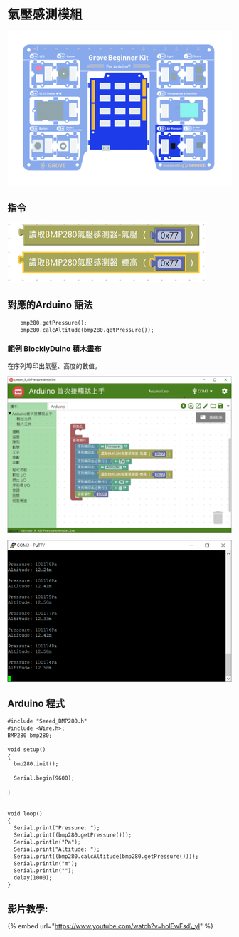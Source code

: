 # 氣壓感測模組

![](../../../.gitbook/assets/airpressure.jpg)

## **指令**

![](../../../.gitbook/assets/lesson_9_airpressuresensor2.png)

## **對應的**Arduino 語法

```text
    bmp280.getPressure();
    bmp280.calcAltitude(bmp280.getPressure());
```

### 範例 BlocklyDuino 積木畫布

在序列埠印出氣壓、高度的數值。

![](../../../.gitbook/assets/lesson_9_airpressuresensor.png)

![&#x5E8F;&#x5217;&#x57E0;&#x5370;&#x51FA;&#x7684;&#x6C23;&#x58D3;&#x3001;&#x9AD8;&#x5EA6;&#x7684;&#x6578;&#x503C;](../../../.gitbook/assets/lesson_9_airpressuresensor3.png)

## Arduino 程式

```text
#include "Seeed_BMP280.h"
#include <Wire.h>;
BMP280 bmp280;

void setup()
{
  bmp280.init();

  Serial.begin(9600);

}


void loop()
{
  Serial.print("Pressure: ");
  Serial.print((bmp280.getPressure()));
  Serial.println("Pa");
  Serial.print("Altitude: ");
  Serial.print((bmp280.calcAltitude(bmp280.getPressure())));
  Serial.println("m");
  Serial.println("");
  delay(1000);
}
```

## 影片教學:

{% embed url="https://www.youtube.com/watch?v=holEwFsd\_yI" %}

